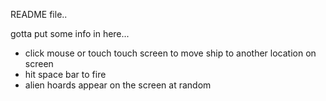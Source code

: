 README file..

gotta put some info in here...

- click mouse or touch touch screen to move ship to another location on screen
- hit space bar to fire
- alien hoards appear on the screen at random